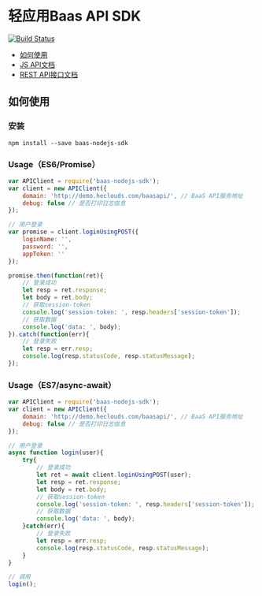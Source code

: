 # 轻应用Baas API SDK

[![Build Status](https://travis-ci.org/hong-boy/baas-nodejs-sdk.svg?branch=master)](https://travis-ci.org/hong-boy/baas-nodejs-sdk)

* [如何使用](#user-content-如何使用)
* [JS API文档](https://hong-boy.github.io/baas-nodejs-sdk/index.html)
* [REST API接口文档](https://baas.heclouds.com/api/swagger-ui.html)

## 如何使用
### 安装
```
npm install --save baas-nodejs-sdk
```
### Usage（ES6/Promise）
```js
var APIClient = require('baas-nodejs-sdk');
var client = new APIClient({
    domain: 'http://demo.heclouds.com/baasapi/', // BaaS API服务地址
    debug: false // 是否打印日志信息
});

// 用户登录
var promise = client.loginUsingPOST({
    loginName: '',
    password: '',
    appToken: ''
});

promise.then(function(ret){
    // 登录成功
    let resp = ret.response;
    let body = ret.body;
    // 获取session-token
    console.log('session-token: ', resp.headers['session-token']);
    // 获取数据
    console.log('data: ', body);
}).catch(function(err){
    // 登录失败
    let resp = err.resp;
    console.log(resp.statusCode, resp.statusMessage);
});

```

### Usage（ES7/async-await）
```js
var APIClient = require('baas-nodejs-sdk');
var client = new APIClient({
    domain: 'http://demo.heclouds.com/baasapi/', // BaaS API服务地址
    debug: false // 是否打印日志信息
});

// 用户登录
async function login(user){
    try{
        // 登录成功
        let ret = await client.loginUsingPOST(user);
        let resp = ret.response;
        let body = ret.body;
        // 获取session-token
        console.log('session-token: ', resp.headers['session-token']);
        // 获取数据
        console.log('data: ', body);
    }catch(err){
        // 登录失败
        let resp = err.resp;
        console.log(resp.statusCode, resp.statusMessage);
    }
}

// 调用
login();

```
